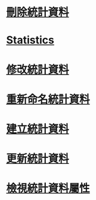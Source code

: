 # [刪除統計資料](delete-statistics.md)
# [Statistics](statistics.md)
# [修改統計資料](modify-statistics.md)
# [重新命名統計資料](rename-statistics.md)
# [建立統計資料](create-statistics.md)
# [更新統計資料](update-statistics.md)
# [檢視統計資料屬性](view-statistics-properties.md)

